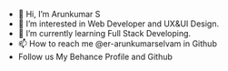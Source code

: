 - 👋 Hi, I’m Arunkumar S
- 👀 I’m interested in Web Developer and UX&UI Design.
- 🌱 I’m currently learning Full Stack Developing.
- 📫 How to reach me @er-arunkumarselvam in Github
- Follow us My Behance Profile and Github


<!---
er-arunkumarselvam/er-arunkumarselvam is a ✨ special ✨ repository because its `README.md` (this file) appears on your GitHub profile.
You can click the Preview link to take a look at your changes.
--->
